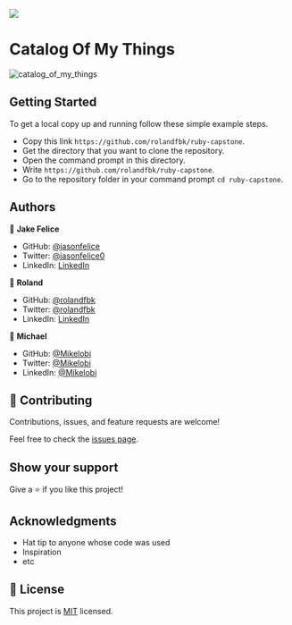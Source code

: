 ![](https://img.shields.io/badge/Microverse-blueviolet)

# Catalog Of My Things
![catalog_of_my_things](https://user-images.githubusercontent.com/98527559/182126086-fc6a58be-ce66-43cc-9a67-42ddf9633100.png)

## Getting Started
To get a local copy up and running follow these simple example steps.

- Copy this link `https://github.com/rolandfbk/ruby-capstone`.
- Get the directory that you want to clone the repository.
- Open the command prompt in this directory.
- Write `https://github.com/rolandfbk/ruby-capstone`.
- Go to the repository folder in your command prompt `cd ruby-capstone`.

## Authors
👤 **Jake Felice**

- GitHub: [@jasonfelice](https://github.com/jasonfelice)
- Twitter: [@jasonfelice0](https://twitter.com/jasonfelice0)
- LinkedIn: [LinkedIn](https://www.linkedin.com/in/jason-felice-11a5a622b/)

👤 **Roland**

- GitHub: [@rolandfbk](https://github.com/rolandfbk)
- Twitter: [@rolandfbk](https://twitter.com/rolandfbk)
- LinkedIn: [LinkedIn](https://www.linkedin.com/in/roland-ossisa-yuma)

👤 **Michael**

- GitHub: [@Mikelobi](https://github.com/Mikelobi)
- Twitter: [@Mikelobi](https://twitter.com/omulum)
- LinkedIn: [@Mikelobi](https://www.linkedin.com/in/ugochukwu-omulu/)

## 🤝 Contributing

Contributions, issues, and feature requests are welcome!

Feel free to check the [issues page](../../issues/).

## Show your support

Give a ⭐️ if you like this project!

## Acknowledgments

- Hat tip to anyone whose code was used
- Inspiration
- etc

## 📝 License

This project is [MIT](./MIT.md) licensed.
